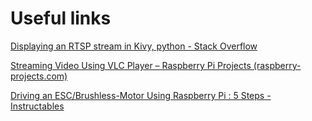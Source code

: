 # Useful links

[Displaying an RTSP stream in Kivy, python - Stack Overflow](https://stackoverflow.com/questions/68262656/displaying-an-rtsp-stream-in-kivy-python)

[Streaming Video Using VLC Player – Raspberry Pi Projects (raspberry-projects.com)](https://raspberry-projects.com/pi/pi-hardware/raspberry-pi-camera/streaming-video-using-vlc-player)

[Driving an ESC/Brushless-Motor Using Raspberry Pi : 5 Steps - Instructables](https://www.instructables.com/Driving-an-ESCBrushless-Motor-Using-Raspberry-Pi/)
